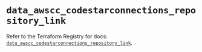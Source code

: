 # `data_awscc_codestarconnections_repository_link`

Refer to the Terraform Registry for docs: [`data_awscc_codestarconnections_repository_link`](https://registry.terraform.io/providers/hashicorp/awscc/0.70.0/docs/data-sources/codestarconnections_repository_link).
